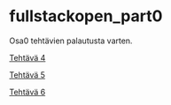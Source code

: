 # fullstackopen_part0

Osa0 tehtävien palautusta varten.

[Tehtävä 4](TEHTAVA4.MD)

[Tehtävä 5](TEHTAVA5.MD)

[Tehtävä 6](TEHTAVA6.MD)
